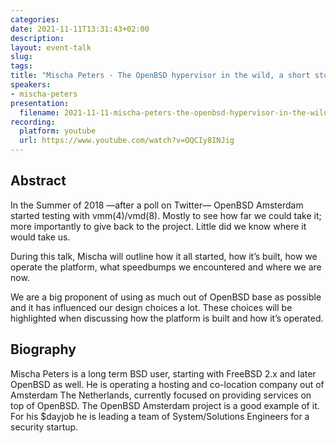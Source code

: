 ```yaml
---
categories:
date: 2021-11-11T13:31:43+02:00
description:
layout: event-talk
slug:
tags:
title: "Mischa Peters - The OpenBSD hypervisor in the wild, a short story, but getting longer"
speakers:
- mischa-peters
presentation:
  filename: 2021-11-11-mischa-peters-the-openbsd-hypervisor-in-the-wild-a-short-story-but-getting-longer.pdf
recording:
  platform: youtube
  url: https://www.youtube.com/watch?v=OQCIy8INJig
---
```


## Abstract

In the Summer of 2018 —after a poll on Twitter— OpenBSD Amsterdam started testing with vmm(4)/vmd(8). Mostly to see how far we could take it; more importantly to give back to the project. Little did we know where it would take us.

During this talk, Mischa will outline how it all started, how it’s built, how we operate the platform, what speedbumps we encountered and where we are now.

We are a big proponent of using as much out of OpenBSD base as possible and it has influenced our design choices a lot. These choices will be highlighted when discussing how the platform is built and how it’s operated.

## Biography

Mischa Peters is a long term BSD user, starting with FreeBSD 2.x and later OpenBSD as well. He is operating a hosting and co-location company out of Amsterdam The Netherlands, currently focused on providing services on top of OpenBSD. The OpenBSD Amsterdam project is a good example of it. For his $dayjob he is leading a team of System/Solutions Engineers for a security startup.
